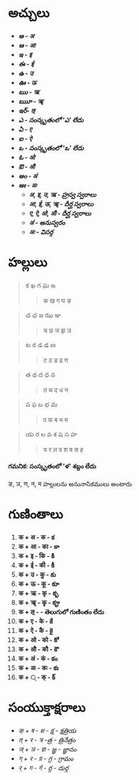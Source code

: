 # అచ్చులు 
* ***అ - अ***
* ***ఆ - आ***
* ***ఇ - इ***
* ***ఈ - ई***
* ***ఉ - उ***
* ***ఊ - ऊ***
* ***ఋ - ऋ***
* ***ఋూ - ॠ***
* ***ఇర్- ऌ***
* ***ఎ - సంస్కృతంలో 'ఎ' లేదు***
* ***ఏ - ए***
* ***ఐ - ऐ***
* ***ఒ - సంస్కృతంలో 'ఒ' లేదు***
* ***ఓ - ओ***
* ***ఔ - औ***
* ***అం - अं***
* ***అః  - अः***
    * ***अ, इ, उ, ऋ - హ్రస్వ స్వరాలు***
    * ***आ, ई, ऊ, ॠ - దీర్ఘ స్వరాలు***
    * ***ए, ऐ, ओ, औ - దీర్ఘ స్వరాలు***
    * ***अं - అనుస్వరం***
    * ***अः - విసర్గ***

# హల్లులు 
>క  ఖ  గ  ఘ  ఙ
>>क  ख  ग  घ   ङ

>చ  ఛ  జ  ఝ  ఞ
>>च   छ  ज  झ   ञ

>ట  ఠ  డ  ఢ  ణ
>>ट   ठ  ड  ढ   ण 

>త  థ  ద  ధ  న
>>त   थ  द   ध  न 

>ప  ఫ  బ  భ  మ
>>प  फ  ब   भ  म 

>య  ర  ల  వ  శ  ష  స  హ 
>>य    र  ल   व  श  ष  स   ह

#### గమనిక: సంస్కృతంలో 'ళ' శబ్దం లేదు 
ङ, ञ, ण, न, म హల్లులను అనునాసికములు అంటారు 

# గుణింతాలు 

1. **क + अ - क - క** 
2. **क + आ - का - కా** 
3. **क + इ - कि - కి** 
4. **क + ई - की - కీ** 
5. **क + उ - कु - కు** 
6. **क + ऊ - कू - కూ** 
7. **क + ऋ - कृ - కృ** 
8. **क + ॠ - कृृ - కౄ**
9. **क + ऌ -  - తెలుగులో గుణింతం లేదు** 
10. **क + ए - के - కే** 
11. **क + ऐ - कै - కై** 
12. **क + ओ - को - కో** 
13. **क + औ - कौ - కౌ**
14. **क + अं - कं - కం** 
15. **क + अः - कः - కః**  
16. **क +  ् - क् - క్** 

# సంయుక్తాక్షరాలు 
- *क् + ष - क्ष - క్ష - క్షత్రియ*
- *त् + र - त्र -త్ర - త్రినేత్రం*
- *ज् + ञ - ज्ञ - జ్ఞ - జ్ఞానం* 
- *ग् + र - ग्र - గ్ర - గ్రామం*
- *र् + ग - र्ग - ర్గ - దుర్గ*